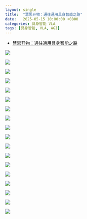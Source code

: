 ```yaml
---
layout: single
title:  "慧思开物：通往通用具身智能之路"
date:   2025-05-15 10:00:00 +0800
categories: 具身智能 VLA
tags: [具身智能, VLA, AGI]
---
```


- [慧思开物：通往通用具身智能之路](https://www.bilibili.com/video/BV1CkLJzJE31)

![](/images/2025/EmbodiedAI-HuiSiKaiWu/01.jpg)

![](/images/2025/EmbodiedAI-HuiSiKaiWu/02.jpg)

![](/images/2025/EmbodiedAI-HuiSiKaiWu/03.jpg)

![](/images/2025/EmbodiedAI-HuiSiKaiWu/04.jpg)

![](/images/2025/EmbodiedAI-HuiSiKaiWu/05.jpg)

![](/images/2025/EmbodiedAI-HuiSiKaiWu/06.jpg)

![](/images/2025/EmbodiedAI-HuiSiKaiWu/07.jpg)

![](/images/2025/EmbodiedAI-HuiSiKaiWu/08.jpg)

![](/images/2025/EmbodiedAI-HuiSiKaiWu/09.jpg)

![](/images/2025/EmbodiedAI-HuiSiKaiWu/10.jpg)

![](/images/2025/EmbodiedAI-HuiSiKaiWu/11.jpg)

![](/images/2025/EmbodiedAI-HuiSiKaiWu/12.jpg)

![](/images/2025/EmbodiedAI-HuiSiKaiWu/13.jpg)

![](/images/2025/EmbodiedAI-HuiSiKaiWu/14.jpg)

![](/images/2025/EmbodiedAI-HuiSiKaiWu/15.jpg)

![](/images/2025/EmbodiedAI-HuiSiKaiWu/16.jpg)

![](/images/2025/EmbodiedAI-HuiSiKaiWu/17.jpg)

![](/images/2025/EmbodiedAI-HuiSiKaiWu/18.jpg)
